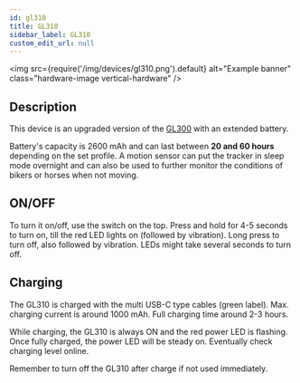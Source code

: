 ```yaml
---
id: gl310
title: GL310
sidebar_label: GL310
custom_edit_url: null
---
```


<img
src={require('/img/devices/gl310.png').default}
alt="Example banner"
class="hardware-image vertical-hardware"
/>

## Description

This device is an upgraded version of the [GL300](gl300) with an extended battery.

Battery's capacity is 2600 mAh and can last between **20 and 60 hours** depending on the set profile. A motion sensor can put the tracker in sleep mode overnight and can also be used to further monitor the conditions of bikers or horses when not moving.

## ON/OFF

To turn it on/off, use the switch on the top. Press and hold for 4-5 seconds to turn on, till the red LED lights on (followed by vibration). Long press to turn off, also followed by vibration. LEDs might take several seconds to turn off.

## Charging

The GL310 is charged with the multi USB-C type cables (green label). Max. charging current is around 1000 mAh. Full charging time around 2-3 hours.

While charging, the GL310 is always ON and the red power LED is flashing. Once fully charged, the power LED will be steady on. Eventually check charging level online.

Remember to turn off the GL310 after charge if not used immediately.
